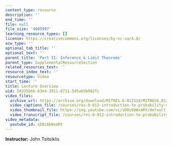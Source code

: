 ```yaml
---
content_type: resource
description: ''
end_time: ''
file: null
file_size: '4905997'
learning_resource_types: []
license: https://creativecommons.org/licenses/by-nc-sa/4.0/
ocw_type: ''
optional_tab_title: ''
optional_text: ''
parent_title: 'Part II: Inference & Limit Theorems'
parent_type: SupplementalResourceSection
related_resources_text: ''
resource_index_text: ''
resourcetype: Video
start_time: ''
title: Lecture Overview
uid: 50335b6b-63e4-3911-8711-5d5ab5b802fc
video_files:
  archive_url: https://archive.org/download/MITRES.6-012S18/MITRES6_012S18_L18-01_300k.mp4
  video_captions_file: /courses/res-6-012-introduction-to-probability-spring-2018/060accbb07225493a1462dbb336410a1_sD0i6bWxmRY.vtt
  video_thumbnail_file: https://img.youtube.com/vi/sD0i6bWxmRY/default.jpg
  video_transcript_file: /courses/res-6-012-introduction-to-probability-spring-2018/44bfad7f692a73fe19f77ff78e1112f7_sD0i6bWxmRY.pdf
video_metadata:
  youtube_id: sD0i6bWxmRY
---
```


**Instructor:** John Tsitsiklis

